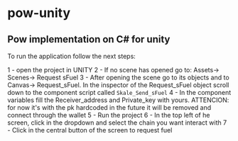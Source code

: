 # pow-unity
## Pow implementation on C# for unity

To run the application follow the next steps:

1 - open the project in UNITY
2 - If no scene has opened go to: Assets-> Scenes-> Request sFuel
3 - After opening the scene go to its objects and to Canvas-> Request_sFuel. In the inspector of the Request_sFuel object 
    scroll down to the component script called `Skale_Send_sFuel`
4 - In the component variables fill the Receiver_address and Private_key with yours. 
    ATTENCION: for now it's with the pk hardcoded in the future it will be removed and connect through the wallet
5 - Run the project
6 - In the top left of he screen, click in the dropdown and select the chain you want interact with
7 - Click in the central button of the screen to request fuel


